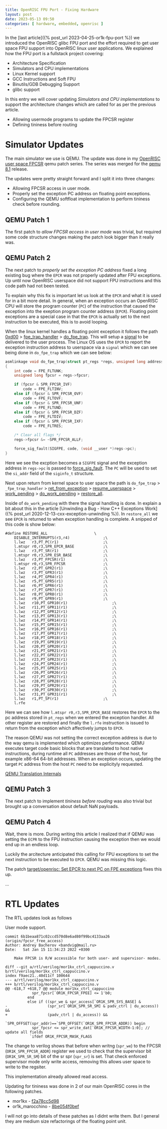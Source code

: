 ```yaml
---
title: OpenRISC FPU Port - Fixing Hardware
layout: post
date: 2023-05-13 09:50
categories: [ hardware, embedded, openrisc ]
---
```


In the [last article]({% post_url 2023-04-25-or1k-fpu-port %}) we introduced the OpenRISC glibc FPU port and the effort
required to get user space FPU support into OpenRISC linux user applications.
We explained how the FPU port is a fullstack project covering:

 - Architecture Specification
 - Simulators and CPU implementations
 - Linux Kernel support
 - GCC Instructions and Soft FPU
 - Binutils/GDB Debugging Support
 - glibc support

In this entry we will cover updating *Simulators and CPU implementations* to support
the architecture changes which are called for as per the previous article.

 - Allowing usermode programs to update the FPCSR register
 - Defining tininess before routing

# Simulator Updates

The main simulator we use is QEMU.  The update was done in my
[OpenRISC user space FPCSR](https://lore.kernel.org/qemu-devel/20230511151000.381911-1-shorne@gmail.com)
qemu patch series.  The series was merged for the
[qemu 8.1](https://wiki.qemu.org/ChangeLog/8.1) release.

The updates were pretty straight forward and I split it into three changes:
 - Allowing FPCSR access in user mode.
 - Properly set the exception PC address on floating point exceptions.
 - Configuring the QEMU softfloat implementation to perform tininess check
   before rounding.

## QEMU Patch 1

The first patch to *allow FPCSR access in user mode* was trivial, but required some
code structure changes making the patch look bigger than it really was.

## QEMU Patch 2

The next patch to *properly set the exception PC address* fixed a long existing
bug where the `EPCR` was not properly updated after FPU exceptions.  Up until now
OpenRISC userspace did not support FPU instructions and this code path had not
been tested.

To explain why this fix is important let us look at the `EPCR` and what it is used for
in a bit more detail.
In general, when an exception occurs an OpenRISC CPU will store the program counter (`PC`)
of the instruction that caused the exception into the exeption program counter address
(`EPCR`).  Floating point exceptions are a special case in that the `EPCR` is
actually set to the next instruction to be executed, this is to avoid looping.

When the linux kernel handles a floating point exception it follows the path
[0xd00][1] > [fpe_trap_handler][2] > [ do_fpe_trap][3].  This will setup a
[signal][4] to be delivered to the user process.
The Linux OS uses the `EPCR` to report the exception instruction address to
userspace via a `signal` which we can see being done in `do_fpe_trap` which
we can see below:

```c
asmlinkage void do_fpe_trap(struct pt_regs *regs, unsigned long address)
{
	int code = FPE_FLTUNK;
	unsigned long fpcsr = regs->fpcsr;

	if (fpcsr & SPR_FPCSR_IVF)
		code = FPE_FLTINV;
	else if (fpcsr & SPR_FPCSR_OVF)
		code = FPE_FLTOVF;
	else if (fpcsr & SPR_FPCSR_UNF)
		code = FPE_FLTUND;
	else if (fpcsr & SPR_FPCSR_DZF)
		code = FPE_FLTDIV;
	else if (fpcsr & SPR_FPCSR_IXF)
		code = FPE_FLTRES;

	/* Clear all flags */
	regs->fpcsr &= ~SPR_FPCSR_ALLF;

	force_sig_fault(SIGFPE, code, (void __user *)regs->pc);
}
```

Here we see the excption becomes a `SIGFPE` signal and the exception address in
`regs->pc` is passed to [force_sig_fault][10].  The `PC` will be used to set the
`si_addr` field of the `siginfo_t` structure.


[1]: https://git.kernel.org/pub/scm/linux/kernel/git/torvalds/linux.git/tree/arch/openrisc/kernel/head.S?h=v6.4-rc7#n429
[2]: https://git.kernel.org/pub/scm/linux/kernel/git/torvalds/linux.git/tree/arch/openrisc/kernel/entry.S?h=v6.4-rc7#n853
[3]: https://git.kernel.org/pub/scm/linux/kernel/git/torvalds/linux.git/tree/arch/openrisc/kernel/traps.c?h=v6.4-rc7#n246
[4]: https://pubs.opengroup.org/onlinepubs/9699919799/functions/V2_chap02.html#tag_15_04 "Learn about Signals"
[10]: https://git.kernel.org/pub/scm/linux/kernel/git/torvalds/linux.git/tree/kernel/signal.c?h=v6.4-rc7#n1705

Next upon return from kernel space to user space the path is `do_fpe_trap` >
`_fpe_trap_handler` > [ret_from_exception][5] > [resume_userspace][6] >
[work_pending][7] > [do_work_pending][8] > [restore_all][9].

Inside of `do_work_pending` with there the signal handling is done.  In explain a bit
about this in the article [Unwinding a Bug - How C++ Exceptions Work]({% post_url 2020-12-13-cxx-exception-unwinding %}).
In `restore_all` we see `EPCR` is returned to when exception handling is
complete. A snipped of this code is show below:

```
#define RESTORE_ALL                     \
    DISABLE_INTERRUPTS(r3,r4)               ;\
    l.lwz   r3,PT_PC(r1)                    ;\
    l.mtspr r0,r3,SPR_EPCR_BASE             ;\
    l.lwz   r3,PT_SR(r1)                    ;\
    l.mtspr r0,r3,SPR_ESR_BASE              ;\
    l.lwz   r3,PT_FPCSR(r1)                 ;\
    l.mtspr r0,r3,SPR_FPCSR                 ;\
    l.lwz   r2,PT_GPR2(r1)                  ;\
    l.lwz   r3,PT_GPR3(r1)                  ;\
    l.lwz   r4,PT_GPR4(r1)                  ;\
    l.lwz   r5,PT_GPR5(r1)                  ;\
    l.lwz   r6,PT_GPR6(r1)                  ;\
    l.lwz   r7,PT_GPR7(r1)                  ;\
    l.lwz   r8,PT_GPR8(r1)                  ;\
    l.lwz   r9,PT_GPR9(r1)                  ;\
    l.lwz   r10,PT_GPR10(r1)                    ;\
    l.lwz   r11,PT_GPR11(r1)                    ;\
    l.lwz   r12,PT_GPR12(r1)                    ;\
    l.lwz   r13,PT_GPR13(r1)                    ;\
    l.lwz   r14,PT_GPR14(r1)                    ;\
    l.lwz   r15,PT_GPR15(r1)                    ;\
    l.lwz   r16,PT_GPR16(r1)                    ;\
    l.lwz   r17,PT_GPR17(r1)                    ;\
    l.lwz   r18,PT_GPR18(r1)                    ;\
    l.lwz   r19,PT_GPR19(r1)                    ;\
    l.lwz   r20,PT_GPR20(r1)                    ;\
    l.lwz   r21,PT_GPR21(r1)                    ;\
    l.lwz   r22,PT_GPR22(r1)                    ;\
    l.lwz   r23,PT_GPR23(r1)                    ;\
    l.lwz   r24,PT_GPR24(r1)                    ;\
    l.lwz   r25,PT_GPR25(r1)                    ;\
    l.lwz   r26,PT_GPR26(r1)                    ;\
    l.lwz   r27,PT_GPR27(r1)                    ;\
    l.lwz   r28,PT_GPR28(r1)                    ;\
    l.lwz   r29,PT_GPR29(r1)                    ;\
    l.lwz   r30,PT_GPR30(r1)                    ;\
    l.lwz   r31,PT_GPR31(r1)                    ;\
    l.lwz   r1,PT_SP(r1)                    ;\
    l.rfe
```

Here we can see how `l.mtspr r0,r3,SPR_EPCR_BASE` restores the `EPCR` to the pc
address stored in `pt_regs` when we entered the exception handler.  All
other register are restored and finally the `l.rfe` instruction is issued to
return from the exception which affectively jumps to `EPCR`.

[5]: https://git.kernel.org/pub/scm/linux/kernel/git/torvalds/linux.git/tree/arch/openrisc/kernel/entry.S?h=v6.4-rc7#n998
[6]: https://git.kernel.org/pub/scm/linux/kernel/git/torvalds/linux.git/tree/arch/openrisc/kernel/entry.S?h=v6.4-rc7#n943 "Resume Userspace"
[7]: https://git.kernel.org/pub/scm/linux/kernel/git/torvalds/linux.git/tree/arch/openrisc/kernel/entry.S?h=v6.4-rc7#n952 "Drop into Work Pending"
[8]: https://git.kernel.org/pub/scm/linux/kernel/git/torvalds/linux.git/tree/arch/openrisc/kernel/signal.c?h=v6.4-rc7#n293
[9]: https://git.kernel.org/pub/scm/linux/kernel/git/torvalds/linux.git/tree/arch/openrisc/kernel/entry.S?h=v6.4-rc7#n983

The reason QEMU was not setting the correct exception address is due to the way
qemu is implemented which optimizes performance.  QEMU executes target code
basic blocks that are translated to host native instructions, during runtime
all `PC` addresses are those of the host, for example x86-64 64-bit
addresses.  When an exception occurs, updating the target `PC` address from the host `PC`
need to be explicityly requested.

[QEMU Translation Internals](https://qemu.readthedocs.io/en/latest/devel/tcg.html)

## QEMU Patch 3

The next patch to implement *tininess before rouding* was also trivial but
brought up a conversation about default NaN payloads.

## QEMU Patch 4

Wait, there is more.  During writing this article I realized that if QEMU
was setting the `ECPR` to the FPU instruction causing the exception then
we would end up in an endless loop.

Luckily the arcitecture anticipated this calling for FPU exceptions to set the next
instruction to be executed to `EPCR`.  QEMU was missing this logic.

The patch [target/openrisc: Set EPCR to next PC on FPE exceptions](https://lore.kernel.org/qemu-devel/20230731210301.3360723-1-shorne@gmail.com/)
fixes this up.

...

# RTL Updates

The RTL updates look as follows

User mode support.

```
commit 6b1beaa871c02ccd570d8e6ad80f99bc4133aa26 (origin/fpcsr_free_access)
Author: Andrey Bacherov <bandvig@mail.ru>
Date:   Sat Jan 15 11:34:23 2022 +0300

    Make FPCSR is R/W accessible for both user- and supervisor- modes.

diff --git a/rtl/verilog/mor1kx_ctrl_cappuccino.v b/rtl/verilog/mor1kx_ctrl_cappuccino.v
index f9aec21..40d11cf 100644
--- a/rtl/verilog/mor1kx_ctrl_cappuccino.v
+++ b/rtl/verilog/mor1kx_ctrl_cappuccino.v
@@ -618,7 +618,7 @@ module mor1kx_ctrl_cappuccino
            spr_fpcsr[`OR1K_FPCSR_FPEE] <= 1'b0;
          end  
          else if ((spr_we & spr_access[`OR1K_SPR_SYS_BASE] &
-                  (spr_sr[`OR1K_SPR_SR_SM] & padv_ctrl | du_access)) &&
+                  (padv_ctrl | du_access)) &&
                   `SPR_OFFSET(spr_addr)==`SPR_OFFSET(`OR1K_SPR_FPCSR_ADDR)) begin
            spr_fpcsr <= spr_write_dat[`OR1K_FPCSR_WIDTH-1:0]; // update all fields
           `ifdef OR1K_FPCSR_MASK_FLAGS
```

The change to verilog shows that before when writng (`spr_we`) to the FPCSR (`OR1K_SPR_FPCSR_ADDR`) register
we used to check that the supervisor bit (`OR1K_SPR_SR_SM`) bit of the sr spr (`spr_sr`) is set.  That check
enforced supervisor mode only write access, removing this allows user space to write to the regsiter.

This implementation already allowed read access.

Updating for tininess was done in 2 of our main OpenRISC cores in the following
patches.

 - mor1kx          - [f2a78cc5d98](https://github.com/openrisc/mor1kx/commit/f2a78cc5d98123e63af4b23296795d95ffdfd854)
 - or1k_marocchino - [8be054f0bef](https://github.com/openrisc/or1k_marocchino/commit/8be054f0bef95bd94238509ced79ef5ec7a57417)

I will not go into details of these patches as I didnt write them.  But I
general they are medium size refactorings of the floating point unit.
